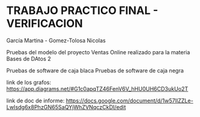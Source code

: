 # TRABAJO PRACTICO FINAL - VERIFICACION


García Martina - Gomez-Tolosa Nicolas



Pruebas del modelo del proyecto Ventas Online realizado para la materia Bases de DAtos 2

Pruebas de software de caja blaca
Pruebas de software de caja negra

link de los grafos:
https://app.diagrams.net/#G1c0apqTZ46FenV6V_hHU0UH6CD3ukUo2T

link de doc de informe:
https://docs.google.com/document/d/1w57lIZZLe-LwIsdg6x8PhzGN65SaQYjWhZVNqczCkDI/edit



